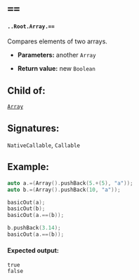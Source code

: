 # `==`

#### `..Root.Array.==`

Compares elements of two arrays. 

* **Parameters:** another `Array`

* **Return value:**  new `Boolean`

## Child of:

[`Array`](docs..Root.Array.md)

## Signatures:

`NativeCallable`, `Callable`

## Example:

```c
auto a.=(Array().pushBack(5.+(5), "a"));
auto b.=(Array().pushBack(10, "a"));

basicOut(a);
basicOut(b);
basicOut(a.==(b));

b.pushBack(3.14);
basicOut(a.==(b));
```

#### Expected output:

```
true
false
```